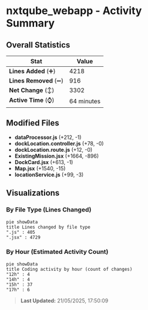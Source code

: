 # nxtqube_webapp - Activity Summary 

## Overall Statistics

| Stat                   | Value                                                             |
| ---------------------- | ----------------------------------------------------------------- |
| **Lines Added** (➕)   | 4218                                          |
| **Lines Removed** (➖) | 916                                        |
| **Net Change** (↕)    | 3302                |
| **Active Time** (⌚)   | 64 minutes |


## Modified Files
- **dataProcessor.js** (+212, -1)
- **dockLocation.controller.js** (+78, -0)
- **dockLocation.route.js** (+12, -0)
- **ExistingMission.jsx** (+1664, -896)
- **DockCard.jsx** (+613, -1)
- **Map.jsx** (+1540, -15)
- **locationService.js** (+99, -3)

## Visualizations

### By File Type (Lines Changed)

```mermaid
pie showData
title Lines changed by file type
".js" : 405
".jsx" : 4729
```

### By Hour (Estimated Activity Count)

```mermaid
pie showData
title Coding activity by hour (count of changes)
"12h" : 4
"14h" : 4
"15h" : 37
"17h" : 6
```


> **Last Updated:** 21/05/2025, 17:50:09